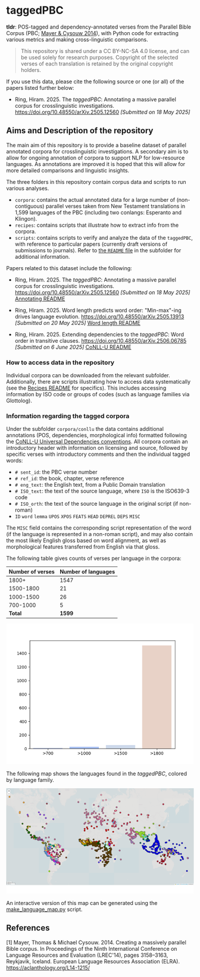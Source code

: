 # taggedPBC

**tldr**: POS-tagged and dependency-annotated verses from the Parallel Bible Corpus (PBC; [Mayer & Cysouw 2014](#1)), with Python code for extracting various metrics and making cross-linguistic comparisons.

> This repository is shared under a CC BY-NC-SA 4.0 license, and can be used solely for research purposes. Copyright of the selected verses of each translation is retained by the original copyright holders.

If you use this data, please cite the following source or one (or all) of the papers listed further below:

- Ring, Hiram. 2025. The *taggedPBC*: Annotating a massive parallel corpus for crosslinguistic investigations. https://doi.org/10.48550/arXiv.2505.12560 *[Submitted on 18 May 2025]*

## Aims and Description of the repository

The main aim of this repository is to provide a baseline dataset of parallel annotated corpora for crosslinguistic investigations. A secondary aim is to allow for ongoing annotation of corpora to support NLP for low-resource languages. As annotations are improved it is hoped that this will allow for more detailed comparisons and linguistic insights.

The three folders in this repository contain corpus data and scripts to run various analyses.

- `corpora`: contains the actual annotated data for a large number of (non-contiguous) parallel verses taken from New Testament translations in 1,599 languages of the PBC (including two conlangs: Esperanto and Klingon).
- `recipes`: contains scripts that illustrate how to extract info from the corpora.
- `scripts`: contains scripts to verify and analyze the data of the `taggedPBC`, with reference to particular papers (currently draft versions of submissions to journals). Refer to [the `README` file](scripts/README.md) in the subfolder for additional information.

Papers related to this dataset include the following:

- Ring, Hiram. 2025. The *taggedPBC*: Annotating a massive parallel corpus for crosslinguistic investigations. https://doi.org/10.48550/arXiv.2505.12560 *[Submitted on 18 May 2025]* [Annotating README](scripts/annotating_readme.md)

- Ring, Hiram. 2025. Word length predicts word order: "Min-max"-ing drives language evolution. https://doi.org/10.48550/arXiv.2505.13913 *[Submitted on 20 May 2025]* [Word length README](scripts/wordlength_readme.md)

- Ring, Hiram. 2025. Extending dependencies to the *taggedPBC*: Word order in transitive clauses. https://doi.org/10.48550/arXiv.2506.06785 *[Submitted on 6 June 2025]* [CoNLL-U README](scripts/conllu_readme.md)


### How to access data in the repository

Individual corpora can be downloaded from the relevant subfolder. Additionally, there are scripts illustrating how to access data systematically (see the [Recipes README](recipes/README.md) for specifics). This includes accessing information by ISO code or groups of codes (such as language families via Glottolog).

### Information regarding the tagged corpora

Under the subfolder `corpora/conllu` the data contains additional annotations (POS, dependencies, morphological info) formatted following the [CoNLL-U Universal Dependencies conventions](https://universaldependencies.org/format.html). All corpora contain an introductory header with information on licensing and source, followed by specific verses with introductory comments and then the individual tagged words:

- `# sent_id`: the PBC verse number
- `# ref_id`: the book, chapter, verse reference
- `# eng_text`: the English text, from a Public Domain translation
- `# ISO_text`: the text of the source language, where `ISO` is the ISO639-3 code
- `# ISO_orth`: the text of the source language in the original script (if non-roman)
- `ID`	`word`	`lemma`	`UPOS`	`XPOS` `FEATS`	`HEAD`	`DEPREL`	`DEPS`	`MISC`

 The `MISC` field contains the corresponding script representation of the word (if the language is represented in a non-roman script), and may also contain the most likely English gloss based on word alignment, as well as morphological features transferred from English via that gloss.


The following table gives counts of verses per language in the corpora:

|Number of verses|Number of languages|
|--|--|
|1800+|1547|
|1500-1800|21|
|1000-1500|26|
|700-1000|5|
|**Total**|**1599**|

![Verse counts in corpora](scripts/data/output/plots_distr/hist-Verse_counts.png)

The following map shows the languages found in the *taggedPBC*, colored by language family.

![Languages in the taggedPBC](recipes/map.png)

An interactive version of this map can be generated using the [make_language_map.py](recipes/make_language_map.py) script.

## References <a name="references"></a>

<a id="1">[1]</a>
Mayer, Thomas & Michael Cysouw. 2014. Creating a massively parallel Bible corpus. In Proceedings of the Ninth International Conference on Language Resources and Evaluation (LREC'14), pages 3158–3163, Reykjavik, Iceland. European Language Resources Association (ELRA). https://aclanthology.org/L14-1215/  
